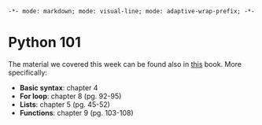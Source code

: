 `-*- mode: markdown; mode: visual-line; mode: adaptive-wrap-prefix; -*-`

# Python 101

The material we covered this week can be found also in [this](http://bit.ly/1zPh2We) book. More specifically:
* **Basic syntax**: chapter 4
* **For loop**: chapter 8 (pg. 92-95)
* **Lists**: chapter 5 (pg. 45-52)
* **Functions**: chapter 9 (pg. 103-108)
